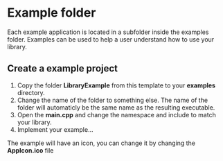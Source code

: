 # Example folder
Each example application is located in a subfolder inside the examples folder.
Examples can be used to help a user understand how to use your library.

## Create a example project
1. Copy the folder **LibraryExample** from this template to your **examples** directory.
2. Change the name of the folder to something else. The name of the folder will automaticly be the same name as the resulting executable.
3. Open the **main.cpp** and change the namespace and include to match your library.
4. Implement your example...

The example will have an icon, you can change it by changing the **AppIcon.ico** file